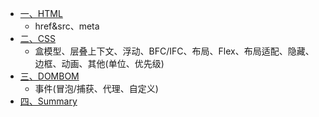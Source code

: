 - [一、HTML](./HTML.md)
  - href&src、meta
- [二、CSS](./CSS.md)
  - 盒模型、层叠上下文、浮动、BFC/IFC、布局、Flex、布局适配、隐藏、边框、动画、其他(单位、优先级)
- [三、DOMBOM](./DOMBOM.md)
  - 事件(冒泡/捕获、代理、自定义)
- [四、Summary](./Summary.md)

